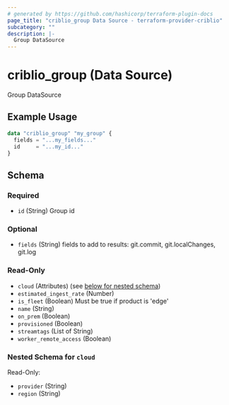 ```yaml
---
# generated by https://github.com/hashicorp/terraform-plugin-docs
page_title: "criblio_group Data Source - terraform-provider-criblio"
subcategory: ""
description: |-
  Group DataSource
---
```


# criblio_group (Data Source)

Group DataSource

## Example Usage

```terraform
data "criblio_group" "my_group" {
  fields = "...my_fields..."
  id     = "...my_id..."
}
```

<!-- schema generated by tfplugindocs -->
## Schema

### Required

- `id` (String) Group id

### Optional

- `fields` (String) fields to add to results: git.commit, git.localChanges, git.log

### Read-Only

- `cloud` (Attributes) (see [below for nested schema](#nestedatt--cloud))
- `estimated_ingest_rate` (Number)
- `is_fleet` (Boolean) Must be true if product is 'edge'
- `name` (String)
- `on_prem` (Boolean)
- `provisioned` (Boolean)
- `streamtags` (List of String)
- `worker_remote_access` (Boolean)

<a id="nestedatt--cloud"></a>
### Nested Schema for `cloud`

Read-Only:

- `provider` (String)
- `region` (String)
